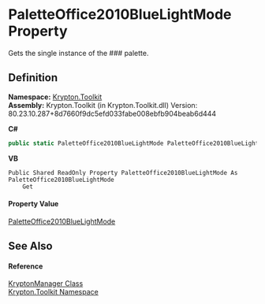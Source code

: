 # PaletteOffice2010BlueLightMode Property


Gets the single instance of the ### palette.



## Definition
**Namespace:** <a href="79d2eac2-21f4-54ff-7552-b20c33c30600.md">Krypton.Toolkit</a>  
**Assembly:** Krypton.Toolkit (in Krypton.Toolkit.dll) Version: 80.23.10.287+8d7660f9dc5efd033fabe008ebfb904beab6d444

**C#**
``` C#
public static PaletteOffice2010BlueLightMode PaletteOffice2010BlueLightMode { get; }
```
**VB**
``` VB
Public Shared ReadOnly Property PaletteOffice2010BlueLightMode As PaletteOffice2010BlueLightMode
	Get
```



#### Property Value
<a href="fd2e6690-d91e-cc52-9754-f98b0009add7.md">PaletteOffice2010BlueLightMode</a>

## See Also


#### Reference
<a href="fd000c89-b24b-9dde-c880-bccf31b10060.md">KryptonManager Class</a>  
<a href="79d2eac2-21f4-54ff-7552-b20c33c30600.md">Krypton.Toolkit Namespace</a>  
